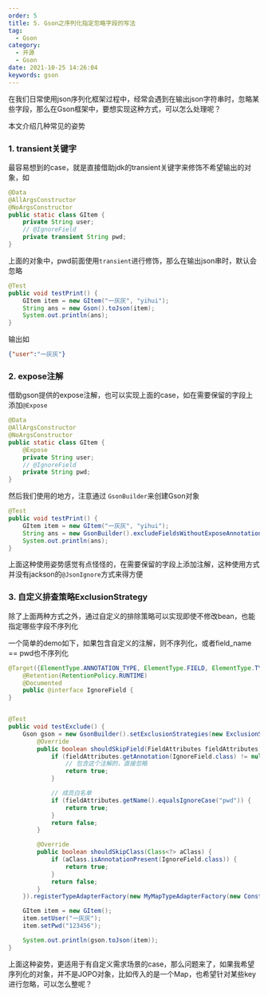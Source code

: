 ```yaml
---
order: 5
title: 5. Gson之序列化指定忽略字段的写法
tag:
  - Gson
category:
  - 开源
  - Gson
date: 2021-10-25 14:26:04
keywords: gson
---
```


在我们日常使用json序列化框架过程中，经常会遇到在输出json字符串时，忽略某些字段，那么在Gson框架中，要想实现这种方式，可以怎么处理呢？

本文介绍几种常见的姿势

<!-- more -->

### 1. transient关键字

最容易想到的case，就是直接借助jdk的transient关键字来修饰不希望输出的对象，如

```java
@Data
@AllArgsConstructor
@NoArgsConstructor
public static class GItem {
    private String user;
    // @IgnoreField
    private transient String pwd;
}
```

上面的对象中，pwd前面使用`transient`进行修饰，那么在输出json串时，默认会忽略

```java
@Test
public void testPrint() {
    GItem item = new GItem("一灰灰", "yihui");
    String ans = new Gson().toJson(item);
    System.out.println(ans);
}
```

输出如

```json
{"user":"一灰灰"}
```

### 2. expose注解

借助gson提供的expose注解，也可以实现上面的case，如在需要保留的字段上添加`@Expose`

```java
@Data
@AllArgsConstructor
@NoArgsConstructor
public static class GItem {
    @Expose
    private String user;
    // @IgnoreField
    private String pwd;
}
```

然后我们使用的地方，注意通过 `GsonBuilder`来创建Gson对象

```java
@Test
public void testPrint() {
    GItem item = new GItem("一灰灰", "yihui");
    String ans = new GsonBuilder().excludeFieldsWithoutExposeAnnotation().create().toJson(item);
    System.out.println(ans);
}
```

上面这种使用姿势感觉有点怪怪的，在需要保留的字段上添加注解，这种使用方式并没有jackson的`@JsonIgnore`方式来得方便

### 3. 自定义排查策略ExclusionStrategy

除了上面两种方式之外，通过自定义的排除策略可以实现即使不修改bean，也能指定哪些字段不序列化

一个简单的demo如下，如果包含自定义的注解，则不序列化，或者field_name == pwd也不序列化

```java
@Target({ElementType.ANNOTATION_TYPE, ElementType.FIELD, ElementType.TYPE})
    @Retention(RetentionPolicy.RUNTIME)
    @Documented
    public @interface IgnoreField {
}


@Test
public void testExclude() {
    Gson gson = new GsonBuilder().setExclusionStrategies(new ExclusionStrategy() {
        @Override
        public boolean shouldSkipField(FieldAttributes fieldAttributes) {
            if (fieldAttributes.getAnnotation(IgnoreField.class) != null) {
                // 包含这个注解的，直接忽略
                return true;
            }

            // 成员白名单
            if (fieldAttributes.getName().equalsIgnoreCase("pwd")) {
                return true;
            }
            return false;
        }

        @Override
        public boolean shouldSkipClass(Class<?> aClass) {
            if (aClass.isAnnotationPresent(IgnoreField.class)) {
                return true;
            }
            return false;
        }
    }).registerTypeAdapterFactory(new MyMapTypeAdapterFactory(new ConstructorConstructor(new HashMap<>()), false)).create();

    GItem item = new GItem();
    item.setUser("一灰灰");
    item.setPwd("123456");

    System.out.println(gson.toJson(item));
}
```

上面这种姿势，更适用于有自定义需求场景的case，那么问题来了，如果我希望序列化的对象，并不是JOPO对象，比如传入的是一个Map，也希望针对某些key进行忽略，可以怎么整呢？

